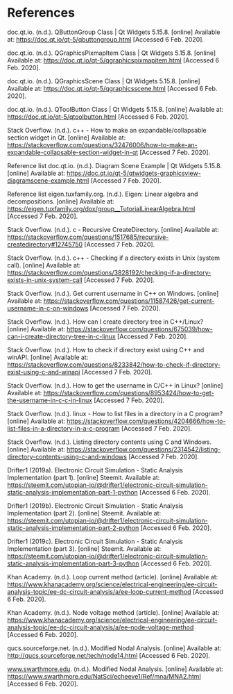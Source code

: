 # References

doc.qt.io. (n.d.). QButtonGroup Class | Qt Widgets 5.15.8. \[online\] Available at: https://doc.qt.io/qt-5/qbuttongroup.html \[Accessed 6 Feb. 2020\].

doc.qt.io. (n.d.). QGraphicsPixmapItem Class | Qt Widgets 5.15.8. \[online\] Available at: https://doc.qt.io/qt-5/qgraphicspixmapitem.html \[Accessed 6 Feb. 2020\].

doc.qt.io. (n.d.). QGraphicsScene Class | Qt Widgets 5.15.8. \[online\] Available at: https://doc.qt.io/qt-5/qgraphicsscene.html \[Accessed 6 Feb. 2020\].

doc.qt.io. (n.d.). QToolButton Class | Qt Widgets 5.15.8. \[online\] Available at: https://doc.qt.io/qt-5/qtoolbutton.html \[Accessed 6 Feb. 2020\].

Stack Overflow. (n.d.). c++ - How to make an expandable/collapsable section widget in Qt. \[online\] Available at: https://stackoverflow.com/questions/32476006/how-to-make-an-expandable-collapsable-section-widget-in-qt \[Accessed 7 Feb. 2020\].

Reference list doc.qt.io. (n.d.). Diagram Scene Example | Qt Widgets 5.15.8. \[online\] Available at: https://doc.qt.io/qt-5/qtwidgets-graphicsview-diagramscene-example.html \[Accessed 7 Feb. 2020\].

Reference list eigen.tuxfamily.org. (n.d.). Eigen: Linear algebra and decompositions. \[online\] Available at: https://eigen.tuxfamily.org/dox/group__TutorialLinearAlgebra.html \[Accessed 7 Feb. 2020\].

Stack Overflow. (n.d.). c - Recursive CreateDirectory. \[online\] Available at: https://stackoverflow.com/questions/1517685/recursive-createdirectory#12745750 \[Accessed 7 Feb. 2020\].

Stack Overflow. (n.d.). c++ - Checking if a directory exists in Unix (system call). \[online\] Available at: https://stackoverflow.com/questions/3828192/checking-if-a-directory-exists-in-unix-system-call \[Accessed 7 Feb. 2020\].

Stack Overflow. (n.d.). Get current username in C++ on Windows. \[online\] Available at: https://stackoverflow.com/questions/11587426/get-current-username-in-c-on-windows \[Accessed 7 Feb. 2020\].

Stack Overflow. (n.d.). How can I create directory tree in C++/Linux? \[online\] Available at: https://stackoverflow.com/questions/675039/how-can-i-create-directory-tree-in-c-linux \[Accessed 7 Feb. 2020\].

Stack Overflow. (n.d.). How to check if directory exist using C++ and winAPI. \[online\] Available at: https://stackoverflow.com/questions/8233842/how-to-check-if-directory-exist-using-c-and-winapi \[Accessed 7 Feb. 2020\].

Stack Overflow. (n.d.). How to get the username in C/C++ in Linux? \[online\] Available at: https://stackoverflow.com/questions/8953424/how-to-get-the-username-in-c-c-in-linux \[Accessed 7 Feb. 2020\].

Stack Overflow. (n.d.). linux - How to list files in a directory in a C program? \[online\] Available at: https://stackoverflow.com/questions/4204666/how-to-list-files-in-a-directory-in-a-c-program \[Accessed 7 Feb. 2020\].

Stack Overflow. (n.d.). Listing directory contents using C and Windows. \[online\] Available at: https://stackoverflow.com/questions/2314542/listing-directory-contents-using-c-and-windows \[Accessed 7 Feb. 2020\].

Drifter1 (2019a). Electronic Circuit Simulation - Static Analysis Implementation (part 1). \[online\] Steemit. Available at: https://steemit.com/utopian-io/@drifter1/electronic-circuit-simulation-static-analysis-implementation-part-1-python \[Accessed 6 Feb. 2020\].

Drifter1 (2019b). Electronic Circuit Simulation - Static Analysis Implementation (part 2). \[online\] Steemit. Available at: https://steemit.com/utopian-io/@drifter1/electronic-circuit-simulation-static-analysis-implementation-part-2-python \[Accessed 6 Feb. 2020\].

Drifter1 (2019c). Electronic Circuit Simulation - Static Analysis Implementation (part 3). \[online\] Steemit. Available at: https://steemit.com/utopian-io/@drifter1/electronic-circuit-simulation-static-analysis-implementation-part-3-python \[Accessed 6 Feb. 2020\].

Khan Academy. (n.d.). Loop current method (article). \[online\] Available at: https://www.khanacademy.org/science/electrical-engineering/ee-circuit-analysis-topic/ee-dc-circuit-analysis/a/ee-loop-current-method \[Accessed 6 Feb. 2020\].

Khan Academy. (n.d.). Node voltage method (article). \[online\] Available at: https://www.khanacademy.org/science/electrical-engineering/ee-circuit-analysis-topic/ee-dc-circuit-analysis/a/ee-node-voltage-method \[Accessed 6 Feb. 2020\].

qucs.sourceforge.net. (n.d.). Modified Nodal Analysis. \[online\] Available at: http://qucs.sourceforge.net/tech/node14.html \[Accessed 6 Feb. 2020\].

www.swarthmore.edu. (n.d.). Modified Nodal Analysis. \[online\] Available at: https://www.swarthmore.edu/NatSci/echeeve1/Ref/mna/MNA2.html \[Accessed 6 Feb. 2020\].
‌
